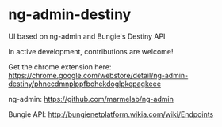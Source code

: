 # ng-admin-destiny
UI based on ng-admin and Bungie's Destiny API

In active development, contributions are welcome!


Get the chrome extension here:
https://chrome.google.com/webstore/detail/ng-admin-destiny/phnecdmnplppfbohekdoglpkepagkeee


ng-admin:
https://github.com/marmelab/ng-admin

Bungie API:
http://bungienetplatform.wikia.com/wiki/Endpoints
